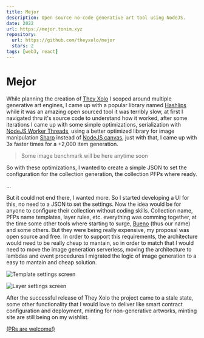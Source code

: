 ```yaml
---
title: Mejor
description: Open source no-code generative art tool using NodeJS.
date: 2022
url: https://mejor.tonim.xyz
repository:
  url: https://github.com/theyxolo/mejor
  stars: 2
tags: [web3, react]
---
```


# Mejor

While planning the creation of [They Xolo](https://theyxolo.art) I scoped around multiple generative art engines, I came up with a popular library named [Hashlips](https://github.com/HashLips) while it was an amazing open sourced tool it was terribly slow, at first I navigated thru it's source code to understand how it worked, after some iterations I came up with some simple optimizations, serialization with [NodeJS Worker Threads](https://nodejs.org/api/worker_threads.html), using a better optimized library for image manipulation [Sharp](https://sharp.pixelplumbing.com/) instead of [NodeJS canvas](https://www.npmjs.com/package/canvas), just with that, I came up with 3x faster times for a +2,000 item generation.

> Some image benchmark will be here anytime soon

So with these optimizations, I wanted to create a simple JSON to set the configuration for the collection generation, the collection PFPs where ready.

...

But it could not end there, I wanted more. So I started developing a UI for this, no need to a JSON to set the settings. Now the idea would be for anyone to configure their collection without coding skills. Collection name, PFPs name templates, layer rules, etc. everything was comming together, at the time some other tools where starting to surge, [Bueno](https://bueno.art/) (thus our name) and some others. But they were being really expensive, my proposal was open source and free. In order to support this requirements, the architecture would need to be really cheap to mantain, so in order to match that I would need to move the image generation serverless, moving the architecture to lambdas and event procedures I migrated the logic of image generation to a easy to mantain and cheap solution.

![Template settings screen](https://user-images.githubusercontent.com/10179494/193832066-232b7c19-be2e-44de-bbf7-5afe56c345aa.png)

![Layer settings screen](https://user-images.githubusercontent.com/10179494/193832076-838f5fa9-4fe3-4499-825d-71cad3b69571.png)

After the successful release of They Xolo the project came to a stale state, some other functionality that I would love to deliver like smart contract configuration and deployment, minting for non-generative artworks, minting site are still being on my wishlist.

[(PRs are welcome!)](https://github.com/theyxolo/mejor)
